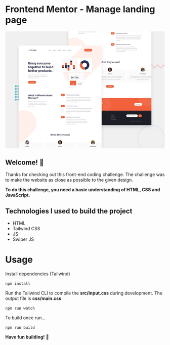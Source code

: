 # Frontend Mentor - Manage landing page

![Design preview for the Manage landing page coding challenge](./design/desktop-preview.jpg)

## Welcome! 👋

Thanks for checking out this front-end coding challenge.
The challenge was to make the website as close as possible to the given design.

**To do this challenge, you need a basic understanding of HTML, CSS and JavaScript.**

## Technologies I used to build the project

- HTML
- Tailwind CSS
- JS
- Swiper JS

# Usage

Install dependencies (Tailwind)

```
npm install
```

Run the Tailwind CLI to compile the **src/input.css** during development. The output file is **css/main.css**

```
npm run watch
```

To build once run...

```
npm run build
```

**Have fun building!** 🚀

